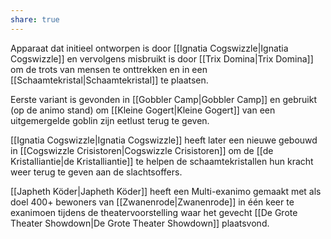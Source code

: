 ```yaml
---
share: true
---
```

Apparaat dat initieel ontworpen is door [[Ignatia Cogswizzle|Ignatia Cogswizzle]] en vervolgens misbruikt is door [[Trix Domina|Trix Domina]] om de trots van mensen te onttrekken en in een [[Schaamtekristal|Schaamtekristal]] te plaatsen. 

Eerste variant is gevonden in [[Gobbler Camp|Gobbler Camp]] en gebruikt (op de animo stand) om [[Kleine Gogert|Kleine Gogert]] van een uitgemergelde goblin zijn eetlust terug te geven.

[[Ignatia Cogswizzle|Ignatia Cogswizzle]] heeft later een nieuwe gebouwd in [[Cogswizzle Crisistoren|Cogswizzle Crisistoren]] om de [[de Kristalliantie|de Kristalliantie]] te helpen de schaamtekristallen hun kracht weer terug te geven aan de slachtsoffers. 

[[Japheth Köder|Japheth Köder]] heeft een Multi-exanimo gemaakt met als doel 400+ bewoners van [[Zwanenrode|Zwanenrode]] in één keer te exanimoen tijdens de theatervoorstelling waar het gevecht [[De Grote Theater Showdown|De Grote Theater Showdown]] plaatsvond. 





